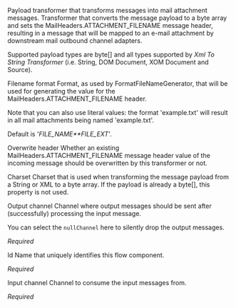 
Payload transformer that transforms messages into mail attachment messages.
Transformer that converts the message payload to a byte array and sets the MailHeaders.ATTACHMENT_FILENAME message header, resulting in a message that will be mapped to an e-mail attachment by downstream mail outbound channel adapters. 

Supported payload types are byte[] and all types supported by <i>Xml To String Transformer</i> (i.e. String, DOM Document, XOM Document and Source).



Filename format
Format, as used by FormatFileNameGenerator, that will be used for generating the value for the MailHeaders.ATTACHMENT_FILENAME header. 

Note that you can also use literal values: the format 'example.txt' will result in all mail attachments being named 'example.txt'. 

Default is '*FILE_NAME**FILE_EXT*'.


Overwrite header
Whether an existing MailHeaders.ATTACHMENT_FILENAME message header value of the incoming message should be overwritten by this transformer or not. 


Charset
Charset that is used when transforming the message payload from a String or XML to a byte array. If the payload is already a byte[], this property is not used. 


Output channel
Channel where output messages should be sent after (successfully) processing the input message.

You can select the <code>nullChannel</code> here to silently drop the output messages.

<i>Required</i>


Id
Name that uniquely identifies this flow component.

<i>Required</i>


Input channel
Channel to consume the input messages from.

<i>Required</i>

